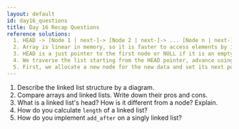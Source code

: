 ```yaml
---
layout: default
id: day16_questions
title: Day 16 Recap Questions
reference solutions:
  1. HEAD -> [Node 1 | next-]-> [Node 2 | next-]-> ... [Node n | next-]-> NULL
  2. Array is linear in memory, so it is faster to access elements by indexing, but it has a fixed size and inserting new element is expensive. Linked list has a dynamic size and we can insert new element more efficiently, but it requires more memory space (to store links) and is slower in access (by traversing the whole list). 
  3. HEAD is a just pointer to the first node or NULL if it is an empty list, while a node contains the data and a pointer to the next node or NULL if it is a tail. 
  4. We traverse the list starting from the HEAD pointer, advance using the next pointer until it reaches the end (i.e. NULL). Increase the length by 1 for each advancement.
  5. First, we allocate a new node for the new data and set its next pointer to be the same as the current node's next pointer, where current node is the node that we want to insert the data after. Lastly, we update the current node's next pointer to point to this new node.
---
```


1. Describe the linked list structure by a diagram.
2. Compare arrays and linked lists. Write down their pros and cons.
3. What is a linked list's head? How is it different from a node? Explain. 
4. How do you calculate `length` of a linked list?
5. How do you implement `add_after` on a singly linked list?
